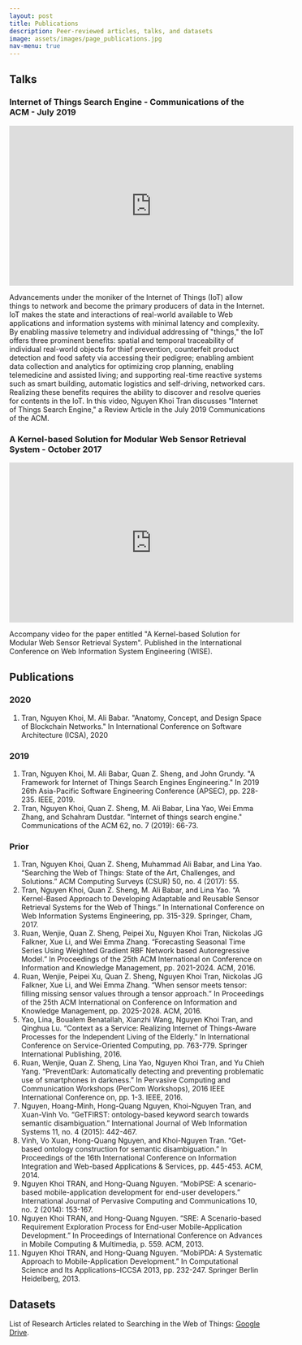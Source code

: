 ```yaml
---
layout: post
title: Publications
description: Peer-reviewed articles, talks, and datasets
image: assets/images/page_publications.jpg
nav-menu: true
---
```


## Talks

### Internet of Things Search Engine - Communications of the ACM - July 2019

<iframe width="560" height="315" src="https://www.youtube.com/embed/mJNNagYmVbk" frameborder="0" allow="accelerometer; autoplay; encrypted-media; gyroscope; picture-in-picture" allowfullscreen></iframe>

Advancements under the moniker of the Internet of Things (IoT) allow things to network and become the primary producers of data in the Internet. IoT makes the state and interactions of real-world available to Web applications and information systems with minimal latency and complexity. By enabling massive telemetry and individual addressing of "things," the IoT offers three prominent benefits: spatial and temporal traceability of individual real-world objects for thief prevention, counterfeit product detection and food safety via accessing their pedigree; enabling ambient data collection and analytics for optimizing crop planning, enabling telemedicine and assisted living; and supporting real-time reactive systems such as smart building, automatic logistics and self-driving, networked cars. Realizing these benefits requires the ability to discover and resolve queries for contents in the IoT. In this video, Nguyen Khoi Tran discusses "Internet of Things Search Engine," a Review Article in the July 2019 Communications of the ACM.

### A Kernel-based Solution for Modular Web Sensor Retrieval System - October 2017

<iframe width="560" height="315" src="https://www.youtube.com/embed/WAtnBaqiHgg" frameborder="0" allow="accelerometer; autoplay; encrypted-media; gyroscope; picture-in-picture" allowfullscreen></iframe>

Accompany video for the paper entitled "A Kernel-based Solution for Modular Web Sensor Retrieval System". Published in the International Conference on Web Information System Engineering (WISE). 

## Publications

### 2020

1. Tran, Nguyen Khoi, M. Ali Babar. "Anatomy, Concept, and Design Space of Blockchain Networks." In International Conference on Software Architecture (ICSA), 2020

### 2019

1. Tran, Nguyen Khoi, M. Ali Babar, Quan Z. Sheng, and John Grundy. "A Framework for Internet of Things Search Engines Engineering." In 2019 26th Asia-Pacific Software Engineering Conference (APSEC), pp. 228-235. IEEE, 2019.
2. Tran, Nguyen Khoi, Quan Z. Sheng, M. Ali Babar, Lina Yao, Wei Emma Zhang, and Schahram Dustdar. "Internet of things search engine." Communications of the ACM 62, no. 7 (2019): 66-73.

### Prior

1. Tran, Nguyen Khoi, Quan Z. Sheng, Muhammad Ali Babar, and Lina Yao. “Searching the Web of Things: State of the Art, Challenges, and Solutions.” ACM Computing Surveys (CSUR) 50, no. 4 (2017): 55.
2. Tran, Nguyen Khoi, Quan Z. Sheng, M. Ali Babar, and Lina Yao. “A Kernel-Based Approach to Developing Adaptable and Reusable Sensor Retrieval Systems for the Web of Things.” In International Conference on Web Information Systems Engineering, pp. 315-329. Springer, Cham, 2017.
3. Ruan, Wenjie, Quan Z. Sheng, Peipei Xu, Nguyen Khoi Tran, Nickolas JG Falkner, Xue Li, and Wei Emma Zhang. “Forecasting Seasonal Time Series Using Weighted Gradient RBF Network based Autoregressive Model.” In Proceedings of the 25th ACM International on Conference on Information and Knowledge Management, pp. 2021-2024. ACM, 2016.
4. Ruan, Wenjie, Peipei Xu, Quan Z. Sheng, Nguyen Khoi Tran, Nickolas JG Falkner, Xue Li, and Wei Emma Zhang. “When sensor meets tensor: filling missing sensor values through a tensor approach.” In Proceedings of the 25th ACM International on Conference on Information and Knowledge Management, pp. 2025-2028. ACM, 2016.
5. Yao, Lina, Boualem Benatallah, Xianzhi Wang, Nguyen Khoi Tran, and Qinghua Lu. “Context as a Service: Realizing Internet of Things-Aware Processes for the Independent Living of the Elderly.” In International Conference on Service-Oriented Computing, pp. 763-779. Springer International Publishing, 2016.
6. Ruan, Wenjie, Quan Z. Sheng, Lina Yao, Nguyen Khoi Tran, and Yu Chieh Yang. “PreventDark: Automatically detecting and preventing problematic use of smartphones in darkness.” In Pervasive Computing and Communication Workshops (PerCom Workshops), 2016 IEEE International Conference on, pp. 1-3. IEEE, 2016.
7. Nguyen, Hoang-Minh, Hong-Quang Nguyen, Khoi-Nguyen Tran, and Xuan-Vinh Vo. “GeTFIRST: ontology-based keyword search towards semantic disambiguation.” International Journal of Web Information Systems 11, no. 4 (2015): 442-467.
8. Vinh, Vo Xuan, Hong-Quang Nguyen, and Khoi-Nguyen Tran. “Get-based ontology construction for semantic disambiguation.” In Proceedings of the 16th International Conference on Information Integration and Web-based Applications & Services, pp. 445-453. ACM, 2014.
9. Nguyen Khoi TRAN, and Hong-Quang Nguyen. “MobiPSE: A scenario-based mobile-application development for end-user developers.” International Journal of Pervasive Computing and Communications 10, no. 2 (2014): 153-167.
10. Nguyen Khoi TRAN, and Hong-Quang Nguyen. “SRE: A Scenario-based Requirement Exploration Process for End-user Mobile-Application Development.” In Proceedings of International Conference on Advances in Mobile Computing & Multimedia, p. 559. ACM, 2013.
11. Nguyen Khoi TRAN, and Hong-Quang Nguyen. “MobiPDA: A Systematic Approach to Mobile-Application Development.” In Computational Science and Its Applications–ICCSA 2013, pp. 232-247. Springer Berlin Heidelberg, 2013.

## Datasets

List of Research Articles related to Searching in the Web of Things: [Google Drive](https://drive.google.com/drive/folders/0B9tW50x18ok1ZlFWaEtMX3A2X3c?usp=sharing).